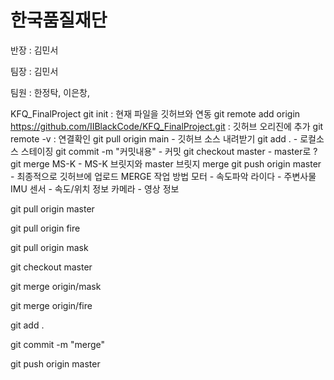 # 한국품질재단 

반장 : 김민서

팀장 : 김민서

팀원 : 한정탁, 이은창, 

KFQ_FinalProject
git init : 현재 파일을 깃허브와 연동
git remote add origin https://github.com/IIBlackCode/KFQ_FinalProject.git : 깃허브 오리진에 추가
git remote -v : 연결확인
git pull origin main - 깃허브 소스 내려받기
git add . - 로컬소스 스테이징
git commit -m "커밋내용" - 커밋
git checkout master - master로 ?
git merge MS-K - MS-K 브릿지와 master 브릿지 merge
git push origin master - 최종적으로 깃허브에 업로드
MERGE 작업 방법 모터 - 속도파악 라이다 - 주변사물 IMU 센서 - 속도/위치 정보 카메라 - 영상 정보

git pull origin master

git pull origin fire

git pull origin mask

git checkout master

git merge origin/mask

git merge origin/fire

git add .

git commit -m "merge"

git push origin master
